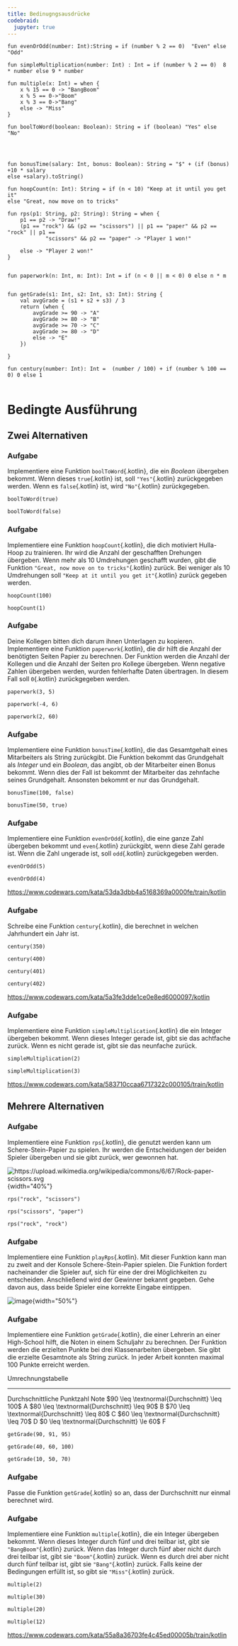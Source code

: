 ```yaml
---
title: Bedinugngsausdrücke 
codebraid:
  jupyter: true
---
```



``` {.kotlin .cb-run first_number=1}
fun evenOrOdd(number: Int):String = if (number % 2 == 0)  "Even" else "Odd"

fun simpleMultiplication(number: Int) : Int = if (number % 2 == 0)  8 * number else 9 * number

fun multiple(x: Int) = when {
    x % 15 == 0 -> "BangBoom"
    x % 5 == 0->"Boom"
    x % 3 == 0->"Bang"
    else -> "Miss"
}

fun boolToWord(boolean: Boolean): String = if (boolean) "Yes" else "No"




fun bonusTime(salary: Int, bonus: Boolean): String = "$" + (if (bonus) +10 * salary
else +salary).toString()

fun hoopCount(n: Int): String = if (n < 10) "Keep at it until you get it"
else "Great, now move on to tricks"

fun rps(p1: String, p2: String): String = when {
    p1 == p2 -> "Draw!"
    (p1 == "rock") && (p2 == "scissors") || p1 == "paper" && p2 == "rock" || p1 ==
            "scissors" && p2 == "paper" -> "Player 1 won!"

    else -> "Player 2 won!"
}


fun paperwork(n: Int, m: Int): Int = if (n < 0 || m < 0) 0 else n * m


fun getGrade(s1: Int, s2: Int, s3: Int): String {
    val avgGrade = (s1 + s2 + s3) / 3
    return (when {
        avgGrade >= 90 -> "A"
        avgGrade >= 80 -> "B"
        avgGrade >= 70 -> "C"
        avgGrade >= 80 -> "D"
        else -> "E"
    })

}

fun century(number: Int): Int =  (number / 100) + if (number % 100 == 0) 0 else 1


```

# Bedingte Ausführung

## Zwei Alternativen

### Aufgabe
Implementiere eine Funktion `boolToWord`{.kotlin}, die ein *Boolean*
übergeben bekommt. Wenn dieses `true`{.kotlin} ist, soll
`"Yes"`{.kotlin} zurückgegeben werden. Wenn es `false`{.kotlin} ist,
wird `"No"`{.kotlin} zurückgegeben.

``` {.kotlin .cb-nb first_number=1}
boolToWord(true)
```
``` {.kotlin .cb-nb first_number=1}
boolToWord(false)
```

<!-- <https://www.codewars.com/kata/53369039d7ab3ac506000467/train/kotlin> -->


### Aufgabe
Implementiere eine Funktion `hoopCount`{.kotlin}, die dich motiviert
Hulla-Hoop zu trainieren. Ihr wird die Anzahl der geschafften Drehungen
übergeben. Wenn mehr als $10$ Umdrehungen geschafft wurden, gibt die
Funktion `"Great, now move on to tricks"`{.kotlin} zurück. Bei weniger als
$10$ Umdrehungen soll `"Keep at it until you get it"`{.kotlin} zurück gegeben
werden.

``` {.kotlin .cb-nb first_number=1}
hoopCount(100)
```
``` {.kotlin .cb-nb first_number=1}
hoopCount(1)
```

<!-- <https://www.codewars.com/kata/55cb632c1a5d7b3ad0000145/train/kotlin> -->


### Aufgabe
Deine Kollegen bitten dich darum ihnen Unterlagen zu kopieren.
Implementiere eine Funktion `paperwork`{.kotlin}, die dir hilft die
Anzahl der benötigten Seiten Papier zu berechnen. Der Funktion werden
die Anzahl der Kollegen und die Anzahl der Seiten pro Kollege übergeben.
Wenn negative Zahlen übergeben werden, wurden fehlerhafte Daten
übertragen. In diesem Fall soll `0`{.kotlin} zurückgegeben werden.

``` {.kotlin .cb-nb first_number=1}
paperwork(3, 5)
```
``` {.kotlin .cb-nb first_number=1}
paperwork(-4, 6)
```
``` {.kotlin .cb-nb first_number=1}
paperwork(2, 60)
```

<!-- <https://www.codewars.com/kata/55f9b48403f6b87a7c0000bd/train/kotlin> -->


### Aufgabe
Implementiere eine Funktion `bonusTime`{.kotlin}, die das Gesamtgehalt
eines Mitarbeiters als String zurückgibt. Die Funktion bekommt das
Grundgehalt als *Integer* und ein *Boolean*, das angibt, ob der
Mitarbeiter einen Bonus bekommt. Wenn dies der Fall ist bekommt der
Mitarbeiter das zehnfache seines Grundgehalt. Ansonsten bekommt er nur
das Grundgehalt.

``` {.kotlin .cb-nb first_number=1}
bonusTime(100, false)
```
``` {.kotlin .cb-nb first_number=1}
bonusTime(50, true)
```

<!-- <https://www.codewars.com/kata/56f6ad906b88de513f000d96/train/kotlin> -->





### Aufgabe
Implementiere eine Funktion `evenOrOdd`{.kotlin}, die eine ganze Zahl
übergeben bekommt und `even`{.kotlin} zurückgibt, wenn diese Zahl gerade
ist. Wenn die Zahl ungerade ist, soll `odd`{.kotlin} zurückgegeben
werden.

``` {.kotlin .cb-nb first_number=1}
evenOrOdd(5)
```
``` {.kotlin .cb-nb first_number=1}
evenOrOdd(4)
```

<https://www.codewars.com/kata/53da3dbb4a5168369a0000fe/train/kotlin>


### Aufgabe

Schreibe eine Funktion `century`{.kotlin}, die berechnet in welchen Jahrhundert ein Jahr ist.

``` {.kotlin .cb-nb first_number=1}
century(350)
```
``` {.kotlin .cb-nb first_number=1}
century(400)

```
``` {.kotlin .cb-nb first_number=1}
century(401)
```
``` {.kotlin .cb-nb first_number=1}
century(402)
```


<https://www.codewars.com/kata/5a3fe3dde1ce0e8ed6000097/kotlin>


### Aufgabe
Implementiere eine Funktion `simpleMultiplication`{.kotlin} die ein
Integer übergeben bekommt. Wenn dieses Integer gerade ist, gibt sie das
achtfache zurück. Wenn es nicht gerade ist, gibt sie das neunfache
zurück.

``` {.kotlin .cb-nb first_number=1}
simpleMultiplication(2)
```
``` {.kotlin .cb-nb first_number=1}
simpleMultiplication(3)
```

<https://www.codewars.com/kata/583710ccaa6717322c000105/train/kotlin>


## Mehrere Alternativen

### Aufgabe
Implementiere eine Funktion `rps`{.kotlin}, die genutzt werden kann um
Schere-Stein-Papier zu spielen. Ihr werden die Entscheidungen der beiden
Spieler übergeben und sie gibt zurück, wer gewonnen hat.

![<https://upload.wikimedia.org/wikipedia/commons/6/67/Rock-paper-scissors.svg>](rock-paper-scissors.png){width="40%"}

``` {.kotlin .cb-nb first_number=1}
rps("rock", "scissors")
```
``` {.kotlin .cb-nb first_number=1}
rps("scissors", "paper")
```
``` {.kotlin .cb-nb first_number=1}
rps("rock", "rock")
```

<!-- <https://www.codewars.com/kata/5672a98bdbdd995fad00000f/train/kotlin> -->


### Aufgabe
Implementiere eine Funktion `playRps`{.kotlin}. Mit dieser Funktion kann
man zu zweit and der Konsole Schere-Stein-Papier spielen. Die Funktion
fordert nacheinander die Spieler auf, sich für eine der drei
Möglichkeiten zu entscheiden. Anschließend wird der Gewinner bekannt
gegeben. Gehe davon aus, dass beide Spieler eine korrekte Eingabe
eintippen.

![image](rps.png){width="50%"}


### Aufgabe
Implementiere eine Funktion `getGrade`{.kotlin}, die einer Lehrerin an
einer High-School hilft, die Noten in einem Schuljahr zu berechnen. Der
Funktion werden die erzielten Punkte bei drei Klassenarbeiten übergeben.
Sie gibt die erzielte Gesamtnote als String zurück. In jeder Arbeit
konnten maximal $100$ Punkte erreicht werden.

  Umrechnungstabelle                             
  ---------------------------------------------- ------
  Durchschnittliche Punktzahl                    Note
  $90 \leq \textnormal{Durchschnitt} \leq 100$   A
  $80 \leq \textnormal{Durchschnitt} \leq 90$    B
  $70 \leq \textnormal{Durchschnitt} \leq 80$    C
  $60 \leq \textnormal{Durchschnitt} \leq 70$    D
  $0 \leq  \textnormal{Durchschnitt} \le 60$     F

``` {.kotlin .cb-nb first_number=1}
getGrade(90, 91, 95)
```
``` {.kotlin .cb-nb first_number=1}
getGrade(40, 60, 100)
```
``` {.kotlin .cb-nb first_number=1}
getGrade(10, 50, 70)
```

<!-- <https://www.codewars.com/kata/55cbd4ba903825f7970000f5/train/kotlin> -->


### Aufgabe
Passe die Funktion `getGrade`{.kotlin} so an, dass der Durchschnitt nur
einmal berechnet wird.

### Aufgabe
Implementiere eine Funktion `multiple`{.kotlin}, die ein Integer
übergeben bekommt. Wenn dieses Integer durch fünf und drei teilbar ist,
gibt sie `"BangBoom"`{.kotlin} zurück. Wenn das Integer durch fünf aber
nicht durch drei teilbar ist, gibt sie `"Boom"`{.kotlin} zurück. Wenn es
durch drei aber nicht durch fünf teilbar ist, gibt sie `"Bang"`{.kotlin}
zurück. Falls keine der Bedingungen erfüllt ist, so gibt sie
`"Miss"`{.kotlin} zurück.

``` {.kotlin .cb-nb first_number=1}
multiple(2)
```
``` {.kotlin .cb-nb first_number=1}
multiple(30)
```
``` {.kotlin .cb-nb first_number=1}
multiple(20)
```
``` {.kotlin .cb-nb first_number=1}
multiple(12)
```

<https://www.codewars.com/kata/55a8a36703fe4c45ed00005b/train/kotlin>

